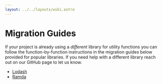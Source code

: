 ```yaml
---
layout: ../../layouts/wiki.astro
---
```


# Migration Guides

If your project is already using a _different_ library for utility functions you
can follow the function-by-function instructions in the migration guides below
provided for popular libraries. If you need help with a different library reach
out on our GitHub page to let us know.

- [Lodash](/migrate/lodash)
- [Ramda](/migrate/ramda)
